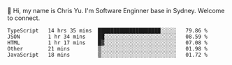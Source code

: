 👋 Hi, my name is Chris Yu. I'm Software Enginner base in Sydney. Welcome to connect.

<!--START_SECTION:waka-->

```text
TypeScript   14 hrs 35 mins  ████████████████████░░░░░   79.86 %
JSON         1 hr 34 mins    ██░░░░░░░░░░░░░░░░░░░░░░░   08.59 %
HTML         1 hr 17 mins    █▓░░░░░░░░░░░░░░░░░░░░░░░   07.08 %
Other        21 mins         ▒░░░░░░░░░░░░░░░░░░░░░░░░   01.98 %
JavaScript   18 mins         ▒░░░░░░░░░░░░░░░░░░░░░░░░   01.72 %
```

<!--END_SECTION:waka-->
